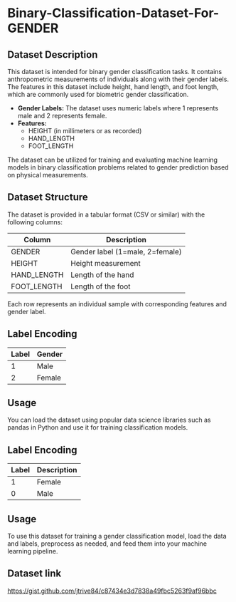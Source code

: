 # Binary-Classification-Dataset-For-GENDER

## Dataset Description

This dataset is intended for binary gender classification tasks. It contains anthropometric measurements of individuals along with their gender labels. The features in this dataset include height, hand length, and foot length, which are commonly used for biometric gender classification.

- **Gender Labels:** The dataset uses numeric labels where 1 represents male and 2 represents female.
- **Features:**  
  - HEIGHT (in millimeters or as recorded)  
  - HAND_LENGTH  
  - FOOT_LENGTH  

The dataset can be utilized for training and evaluating machine learning models in binary classification problems related to gender prediction based on physical measurements.

## Dataset Structure

The dataset is provided in a tabular format (CSV or similar) with the following columns:

| Column      | Description                     |
|-------------|---------------------------------|
| GENDER      | Gender label (1=male, 2=female) |
| HEIGHT      | Height measurement              |
| HAND_LENGTH | Length of the hand              |
| FOOT_LENGTH | Length of the foot              |

Each row represents an individual sample with corresponding features and gender label.

## Label Encoding

| Label | Gender |
|-------|--------|
| 1     | Male   |
| 2     | Female |

## Usage

You can load the dataset using popular data science libraries such as pandas in Python and use it for training classification models.


## Label Encoding

| Label | Description |
|-------|-------------|
| 1     | Female      |
| 0     | Male        |

## Usage

To use this dataset for training a gender classification model, load the data and labels, preprocess as needed, and feed them into your machine learning pipeline.


## Dataset link
https://gist.github.com/jtrive84/c87434e3d7838a49fbc5263f9af96bbc
